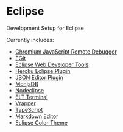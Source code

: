 Eclipse
=======

Development Setup for Eclipse 

Currently includes:

 - [Chromium JavaScript Remote Debugger](https://code.google.com/p/chromedevtools/wiki/DebuggerTutorial)
 - [EGit](http://www.eclipse.org/egit/)
 - [Eclipse Web Developer Tools](http://www.eclipse.org/webtools/)
 - [Heroku Eclipse Plugin](https://devcenter.heroku.com/articles/getting-started-with-heroku-eclipse)
 - [JSON Editor Plugin](http://sourceforge.net/projects/eclipsejsonedit/)
 - [MonjaDB](https://github.com/Kanatoko/MonjaDB)
 - [Nodeclipse](http://www.nodeclipse.org/)
 - [ELT Terminal](https://code.google.com/p/elt/)
 - [Vrapper](http://vrapper.sourceforge.net/home/)
 - [TypeScript](https://github.com/palantir/eclipse-typescript)
 - [Markdown Editor](http://www.winterwell.com/software/markdown-editor.php)
 - [Eclipse Color Theme](http://eclipsecolorthemes.org/?view=plugin)